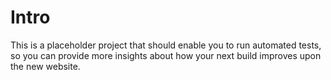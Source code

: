 # Intro

This is a placeholder project that should enable you to run automated tests, so you can provide more insights about how your next build improves upon the new website.
